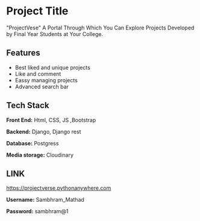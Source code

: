 # Project Title

"ProjectVese" A Portal Through Which You Can Explore Projects Developed by Final Year Students at Your College.


## Features

- Best liked and unique projects
- Like and comment
- Eassy managing projects
- Advanced search bar


## Tech Stack

**Front End:** Html, CSS, JS ,Bootstrap

**Backend:** Django, Django rest

**Database:** Postgress

**Media storage:** Cloudinary

## LINK

https://projectverse.pythonanywhere.com

**Username:** Sambhram_Mathad

**Password:** sambhram@1


